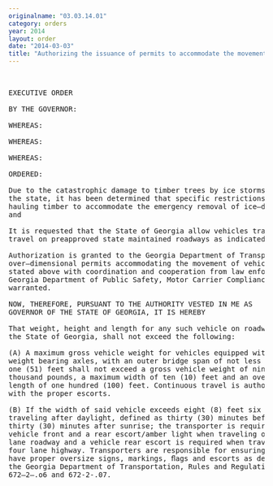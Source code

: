 ```yaml
---
originalname: "03.03.14.01"
category: orders
year: 2014
layout: order
date: "2014-03-03"
title: "Authorizing the issuance of permits to accommodate the movement of ice-damaged timber"
---
```

<pre>
 

EXECUTIVE ORDER

BY THE GOVERNOR:

WHEREAS:

WHEREAS:

WHEREAS:

ORDERED:

Due to the catastrophic damage to timber trees by ice storms throughout much of
the state, it has been determined that specific restrictions be lifted on trucks
hauling timber to accommodate the emergency removal of ice—damaged timber;
and

It is requested that the State of Georgia allow vehicles transporting such loads to
travel on preapproved state maintained roadways as indicated by the permit; and

Authorization is granted to the Georgia Department of Transportation to issue
over—dimensional permits accommodating the movement of vehicles and loads as
stated above with coordination and cooperation from law enforcement of the
Georgia Department of Public Safety, Motor Carrier Compliance Division if
warranted.

NOW, THEREFORE, PURSUANT TO THE AUTHORITY VESTED IN ME AS
GOVERNOR OF THE STATE OF GEORGIA, IT IS HEREBY

That weight, height and length for any such vehicle on roadways maintained by
the State of Georgia, shall not exceed the following:

(A) A maximum gross vehicle weight for vehicles equipped with ﬁve (5)
weight bearing axles, with an outer bridge span of not less than fifty-
one (51) feet shall not exceed a gross vehicle weight of ninety—ﬁve (95)
thousand pounds, a maximum width of ten (10) feet and an overall
length of one hundred (100) feet. Continuous travel is authorized;
with the proper escorts.

(B) If the width of said vehicle exceeds eight (8) feet six (6) inches and is
traveling after daylight, defined as thirty (30) minutes before sunset to
thirty (30) minutes after sunrise; the transporter is required to have a
vehicle front and a rear escort/amber light when traveling on a two
lane roadway and a vehicle rear escort is required when traveling on a
four lane highway. Transporters are responsible for ensuring they
have proper oversize signs, markings, ﬂags and escorts as defined in
the Georgia Department of Transportation, Rules and Regulations
672—2—.o6 and 672-2-.07.

</pre>
